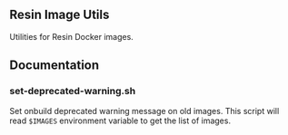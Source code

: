 Resin Image Utils
-----------------

Utilities for Resin Docker images.

## Documentation

### set-deprecated-warning.sh

Set onbuild deprecated warning message on old images.
This script will read `$IMAGES` environment variable to get the list of images.
